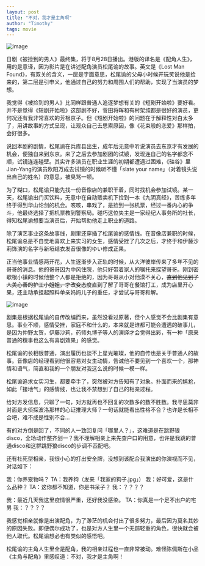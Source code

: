 ```yaml
---
layout: post
title: "不对，我才是主角啊"
author: "Timothy"
tags: movie 
---
```


![image](https://user-images.githubusercontent.com/106022681/187026730-ab02a79c-2111-49b2-b62c-731fd05770c4.png)

日剧《被捡到的男人》最终集，将于8月28日播出。港版的译名是《配角人生》，用的是意译，因为影片是在讲述配角演员松尾谕的故事。英文是《Lost Man Found》，有双关的含义，一层是字面意思，松尾谕的父母小时候开玩笑说他是捡来的，第二层是引申义，他通过自己的努力和周围人们的帮助，实现了当演员的梦想。

我觉得《被捡到的男人》比同样跟普通人追逐梦想有关的《短剧开始啦》要好看。并不是觉得《短剧开始啦》这部剧不好，菅田将晖和有村架纯都是很好的演员，更何况还有我非常喜欢的芳根京子。但《短剧开始啦》的问题在于解释性对白太多了，用讲故事的方式呈现，让观众自己去思索原因，像《花束般的恋爱》那样拍，会好很多。

说回本剧的剧情，松尾谕在兵库县出生，成年后无意中听说演员去东京才有发展的机会，便独自来到东京。来了之后去参加剧团的试镜，发现连自己的名字都念不顺，试镜连连碰壁。其实许多演员在职业生涯的初期都遭遇过困难，《硅谷》里Jian-Yang的演员欧阳万成去试镜的时候听不懂「slate your name」（对着镜头说出自己的姓名）的意思，被臭骂一顿。

为了糊口，松尾谕只能先找一份音像店的兼职干着，同时找机会参加试镜。某一天，松尾谕出门买饮料，无意中在自动贩卖机下捡到一本《九阴真经》，苦练多年终于得到华山论剑的机会。咳咳，串戏了，是捡到一张机票，经过一番内心的争斗，他最终选择了把机票教到警察局。碰巧这位失主是一家经纪人事务所的社长，得知松尾谕想要当演员后，开始帮助他走上职业的道路。

除了演艺事业这条故事线，剧里还穿插了松尾谕的感情线。在音像店兼职的时候，松尾谕总是不自觉地喜欢上来实习的女生，感情受挫了几次之后，才终于和伊藤沙莉饰演的名字与新垣结衣发音很像的ゆい修成正果。

正当他事业情感两开花，人生逐渐步入正轨的时候，从大洋彼岸传来了多年不见的哥哥的消息。他的哥哥因为中风住院，他只好带着家人的嘱托来探望哥哥。刚到密歇根小镇的时候他整个人都是拒绝的，因为哥哥从小对他漠不关心，~~直到他见到了人美心善的护工小姐姐，才改变态度~~直到了解了哥哥在餐馆打工，成为店里开心果，还主动承担起照料单亲妈妈儿子的重任，才尝试与哥哥和解。

![image](https://user-images.githubusercontent.com/106022681/187030037-aef81454-5daf-4887-8c17-af87d473e84d.png)

剧集是根据松尾谕的自传改编而来，虽然没看过原著，但个人感觉不会比剧集有意思。事业不顺，感情受挫，家庭不和什么的，本来就是谁都可能会遭遇的破事儿，是因为仲野太贺，伊藤沙莉，药师丸博子等人的演绎才会觉得出彩，有一种「原来普通的糗事也这么有喜剧效果」的感觉。

松尾谕的长相很普通，演出履历也谈不上星光璀璨，他的自传也是关于普通人的故事。音像店的经理看到他很容易对女生动情，告诫他不要见到一个喜欢一个，那神情和语气，简直和我的一个朋友对我这么说的时候一模一样。

松尾谕追求女实习生，都要牵手了，突然被对方告知有了对象。扑面而来的尴尬，如此「接地气」的感情线，也让我不禁想到了自己的相亲过程。

给对方发信息，只聊了一句，对方就再也不回复的次数多的数不胜数。我寻思莫非对面是大侦探波洛那样的心证推理大师？一句话就能看出性格不合？也许是长相不合吧，难不成是性别不合...

有的对方倒是回了，不同的人一致回复问「哪里人？」，这难道是在跳野狼disco，全场动作整齐划一？我不理解相亲上来先查户口的用意，也许是我跳的普通disco和这群跳野狼disco的步调不匹配吧。

还有社死型相亲，我很小心的打出安全牌，没想到该配合我演出的你演视而不见，对话如下：

我：你养宠物吗？
TA：我养狗（发来「我家的狗子.jpg」）
我：好可爱，这是什么品种？
TA：这你都不知道，你是书呆子？
我：？？？？

我：最近几天我这里疫情很严重，还好我没感染。
TA：你真是一个足不出户的宅男
我：？？？？

我感觉相亲就像是出演配角，为了渺茫的机会付出了很多努力，最后因为莫名其妙的原因失败。即便偶尔成功了，也是对方人生里一个无踪轻重的角色，很快就会被他人取代。松尾谕想必也有类似的感悟吧。

松尾谕的主角人生里全是配角，我的相亲过程也一直非常被动。难怪陈佩斯在小品《主角与配角》里感叹道：不对，我才是主角啊！



















